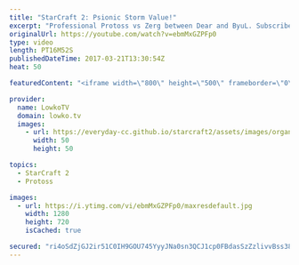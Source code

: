 ```yaml
---
title: "StarCraft 2: Psionic Storm Value!"
excerpt: "Professional Protoss vs Zerg between Dear and ByuL. Subscribe for more videos: http://lowko.tv/youtube Proxy Barracks vs Proxy Barracks: https://goo.gl/EMzPvl  An intense match of StarCraft 2. In this game Dear decides to threaten his opponent in the early stages with both Adepts as well as Oracles."
originalUrl: https://youtube.com/watch?v=ebmMxGZPFp0
type: video
length: PT16M52S
publishedDateTime: 2017-03-21T13:30:54Z
heat: 50

featuredContent: "<iframe width=\"800\" height=\"500\" frameborder=\"0\" src=\"https://www.youtube.com/embed/ebmMxGZPFp0\" allow=\"accelerometer; autoplay; encrypted-media; gyroscope; picture-in-picture\" allowfullscreen></iframe>"

provider:
  name: LowkoTV
  domain: lowko.tv
  images:
    - url: https://everyday-cc.github.io/starcraft2/assets/images/organizations/lowko.tv-50x50.jpg
      width: 50
      height: 50

topics:
  - StarCraft 2
  - Protoss

images:
  - url: https://i.ytimg.com/vi/ebmMxGZPFp0/maxresdefault.jpg
    width: 1280
    height: 720
    isCached: true

secured: "ri4oSdZjGJ2ir51C0IH9GOU745YyyJNa0sn3QCJ1cp0FBdasSzZzlivvBss38kQ15t8vaeY7LHUBOE9jThCyZBfzrWDb2tZ9qBr0xi+k4Qg+rMA70FHiiNOHi8tH7JnsKd4Zd/OiGUXNLZ9Ag6s3G3tOZu/4FavsqWCTUgKHERYJ9gIhEXda3yivLcv9MvLT4oZGbV7KS3xoo88hL6iSoMTo5rEjf+giQIFzxg4bRA1ZcYes4ReiC/rUbRLuP7JjKSJkJK+pK82mgc6abUXIPHZvfW9WfLyBHbIevrcc9Ce/G78MjhAhsgk4iDZUpxqP0HmT2tyPfcSY+UaVXBMHYsO8PE5TJHBUIIOy9YtaMosgr7ScNlyNaP43dYEHCWXC/K/Ucah48/ixLHrJLzHAWXu9lJHduRo3td46PVk73ENHCtd8hw3Xbz5zUZc+Thti;JekfkzqlOKC0SWDtn8zvxg=="
---
```


